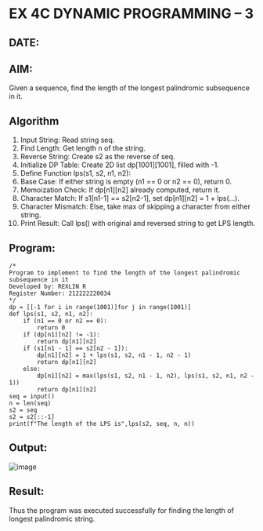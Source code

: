# EX 4C DYNAMIC PROGRAMMING – 3
## DATE:
## AIM:
Given a sequence, find the length of the longest palindromic subsequence in it.





## Algorithm
1. Input String: Read string seq.
2. Find Length: Get length n of the string.
3. Reverse String: Create s2 as the reverse of seq.
4. Initialize DP Table: Create 2D list dp[1001][1001], filled with -1.
5. Define Function lps(s1, s2, n1, n2):
6. Base Case: If either string is empty (n1 == 0 or n2 == 0), return 0.
7. Memoization Check: If dp[n1][n2] already computed, return it.
8. Character Match: If s1[n1-1] == s2[n2-1], set dp[n1][n2] = 1 + lps(...).
9. Character Mismatch: Else, take max of skipping a character from either string.
10. Print Result: Call lps() with original and reversed string to get LPS length. 

## Program:
```
/*
Program to implement to find the length of the longest palindromic subsequence in it
Developed by: REXLIN R
Register Number: 212222220034 
*/
dp = [[-1 for i in range(1001)]for j in range(1001)]
def lps(s1, s2, n1, n2):
    if (n1 == 0 or n2 == 0):
        return 0
    if (dp[n1][n2] != -1):
        return dp[n1][n2]
    if (s1[n1 - 1] == s2[n2 - 1]):
        dp[n1][n2] = 1 + lps(s1, s2, n1 - 1, n2 - 1)
        return dp[n1][n2]
    else:
        dp[n1][n2] = max(lps(s1, s2, n1 - 1, n2), lps(s1, s2, n1, n2 - 1))
        return dp[n1][n2]
seq = input()
n = len(seq)
s2 = seq
s2 = s2[::-1]
print(f"The length of the LPS is",lps(s2, seq, n, n))
```

## Output:

![image](https://github.com/user-attachments/assets/3f5fdb96-0558-4413-9b78-32cf45e5a325)


## Result:
Thus the program was executed successfully for finding the length of longest palindromic string.
